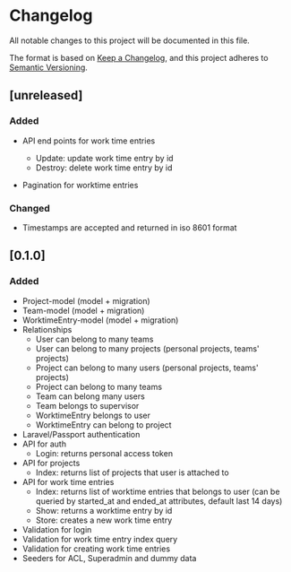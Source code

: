 # Changelog
All notable changes to this project will be documented in this file.

The format is based on [Keep a Changelog](https://keepachangelog.com/en/1.0.0/),
and this project adheres to [Semantic Versioning](https://semver.org/spec/v2.0.0.html).

## [unreleased]

### Added
- API end points for work time entries
  - Update: update work time entry by id
  - Destroy: delete work time entry by id

- Pagination for worktime entries

### Changed
- Timestamps are accepted and returned in iso 8601 format

## [0.1.0]

### Added
- Project-model (model + migration)
- Team-model (model + migration)
- WorktimeEntry-model (model + migration)
- Relationships
  - User can belong to many teams
  - User can belong to many projects (personal projects, teams' projects)
  - Project can belong to many users (personal projects, teams' projects)
  - Project can belong to many teams
  - Team can belong many users
  - Team belongs to supervisor
  - WorktimeEntry belongs to user
  - WorktimeEntry can belong to project
- Laravel/Passport authentication
- API for auth
  - Login: returns personal access token
- API for projects
  - Index: returns list of projects that user is attached to
- API for work time entries
  - Index: returns list of worktime entries that belongs to user (can be queried by started_at and ended_at attributes, default last 14 days)
  - Show: returns a worktime entry by id
  - Store: creates a new work time entry
- Validation for login
- Validation for work time entry index query
- Validation for creating work time entries
- Seeders for ACL, Superadmin and dummy data